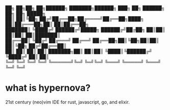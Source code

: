 ██╗  ██╗██╗   ██╗██████╗ ███████╗██████╗ ███╗   ██╗ ██████╗ ██╗   ██╗ █████╗   
██║  ██║╚██╗ ██╔╝██╔══██╗██╔════╝██╔══██╗████╗  ██║██╔═══██╗██║   ██║██╔══██╗  
███████║ ╚████╔╝ ██████╔╝█████╗  ██████╔╝██╔██╗ ██║██║   ██║██║   ██║███████║  
██╔══██║  ╚██╔╝  ██╔═══╝ ██╔══╝  ██╔══██╗██║╚██╗██║██║   ██║╚██╗ ██╔╝██╔══██║  
██║  ██║   ██║   ██║     ███████╗██║  ██║██║ ╚████║╚██████╔╝ ╚████╔╝ ██║  ██║  
╚═╝  ╚═╝   ╚═╝   ╚═╝     ╚══════╝╚═╝  ╚═╝╚═╝  ╚═══╝ ╚═════╝   ╚═══╝  ╚═╝  ╚═╝  

# what is hypernova?
21st century (neo)vim IDE for rust, javascript, go, and elixir.
